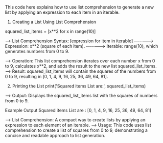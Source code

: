 This code here explains how to use list comprehension to generate a new list by applying an expression to each item in an iterable.

01. Creating a List Using List Comprehension

squared_list_items = [x**2 for x in range(10)]

--> List Comprehension Syntax: [expression for item in iterable]
-------> Expression: x**2 (square of each item).
-------> Iterable: range(10), which generates numbers from 0 to 9.

--> Operation: This list comprehension iterates over each number x from 0 to 9, calculates x**2, and adds the result to the new list squared_list_items.
--> Result: squared_list_items will contain the squares of the numbers from 0 to 9, resulting in [0, 1, 4, 9, 16, 25, 36, 49, 64, 81].

02. Printing the List
print('Squared items List are:', squared_list_items)

--> Output: Displays the squared_list_items list with the squares of numbers from 0 to 9.

Example Output
Squared items List are : [0, 1, 4, 9, 16, 25, 36, 49, 64, 81]

--> List Comprehension: A compact way to create lists by applying an expression to each element of an iterable.
--> Usage: This code uses list comprehension to create a list of squares from 0 to 9, demonstrating a concise and readable approach to list generation.




